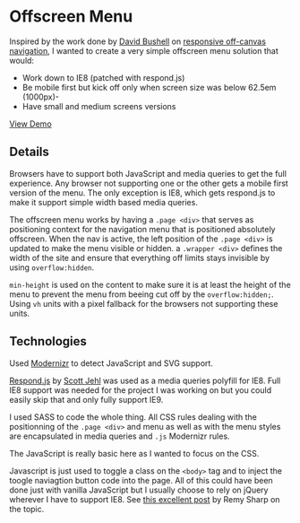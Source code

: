 # Offscreen Menu

Inspired by the work done by [David Bushell](http://dbushell.com/) on [responsive off-canvas navigation](http://coding.smashingmagazine.com/2013/01/15/off-canvas-navigation-for-responsive-website/), I wanted to create a very simple offscreen menu solution that would:

- Work down to IE8 (patched with respond.js)
- Be mobile first but kick off only when screen size was below 62.5em (1000px)-
- Have small and medium screens versions

[View Demo](http://jeromecoupe.github.io/offscreen_menu/)

## Details

Browsers have to support both JavaScript and media queries to get the full experience. Any browser not supporting one or the other gets a mobile first version of the menu. The only exception is IE8, which gets respond.js to make it support simple width based media queries.

The offscreen menu works by having a `.page <div>` that serves as positioning context for the navigation menu that is positioned absolutely offscreen. When the nav is active, the left position of the `.page <div>` is updated to make the menu visible or hidden. a `.wrapper <div>` defines the width of the site and ensure that everything off limits stays invisible by using `overflow:hidden`.

`min-height` is used on the content to make sure it is at least the height of the menu to prevent the menu from beeing cut off by the `overflow:hidden;`. Using `vh` units with a pixel fallback for the browsers not supporting these units.

## Technologies

Used [Modernizr](http://modernizr.com/) to detect JavaScript and SVG support.

[Respond.js](https://github.com/scottjehl/Respond) by [Scott Jehl](http://scottjehl.com/) was used as a media queries polyfill for IE8. Full IE8 support was needed for the project I was working on but you could easily skip that and only fully support IE9.

I used SASS to code the whole thing. All CSS rules dealing with the positionning of the `.page <div>` and menu as well as with the menu styles are encapsulated in media queries and `.js` Modernizr rules.

The JavaScript is really basic here as I wanted to focus on the CSS.

Javascript is just used to toggle a class on the `<body>` tag and to inject the toogle naviagtion button code into the page. All of this could have been done just with vanilla JavaScript but I usually choose to rely on jQuery wherever I have to support IE8. See [this excellent post](http://remysharp.com/2013/04/19/i-know-jquery-now-what/) by Remy Sharp on the topic.
